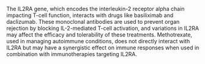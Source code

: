 The IL2RA gene, which encodes the interleukin-2 receptor alpha chain impacting T-cell function, interacts with drugs like basiliximab and daclizumab. These monoclonal antibodies are used to prevent organ rejection by blocking IL-2-mediated T-cell activation, and variations in IL2RA may affect the efficacy and tolerability of these treatments. Methotrexate, used in managing autoimmune conditions, does not directly interact with IL2RA but may have a synergistic effect on immune responses when used in combination with immunotherapies targeting IL2RA.